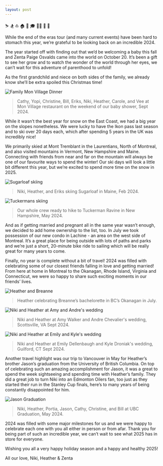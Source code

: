 ```yaml
---
layout: post
---
```


⛷️ 🏂 ⛵️ 🏠 💒 🎓 👼🏻 🌲 🎁

While the end of the eras tour (and many current events) have been hard to stomach this year, we’re grateful to be looking back on an incredible 2024.

The year started off with finding out that we’d be welcoming a baby this fall and Zenta Paige Osvalds came into the world on October 20. It’s been a gift to see her grow and to watch the wonder of the world through her eyes, we can’t wait for this adventure of parenthood to unfold! 

As the first grandchild and niece on both sides of the family, we already know she’ll be extra spoiled this Christmas time! 


![Family Mon Village Dinner](/assets/images/Family_Hudson.png "Family Mon Village Dinner")
> Cathy, Yopi, Christine, Bill, Eriks, Niki, Heather, Carole, and Vee at Mon Village restaurant on the weekend of our baby shower, Sept 2024.

While it wasn’t the best year for snow on the East Coast, we had a big year on the slopes nonetheless. We were lucky to have the Ikon pass last season and to ski over 20 days each, which after spending 5 years in the UK was incredibly nice! 

We primarily skied at Mont Tremblant in the Laurentians, North of Montreal, and also visited mountains in Vermont, New Hampshire and Maine. Connecting with friends from near and far on the mountain will always be one of our favourite ways to spend the winter! Our ski days will look a little bit different this year, but we’re excited to spend more time on the snow in 2025.

![Sugarloaf skiing](/assets/images/Niki_Heather_Eriks_Sugarloaf.png "Sugarloaf skiing")
> Niki, Heather, and Eriks skiing Sugarloaf in Maine, Feb 2024.

![Tuckermans skiing](/assets/images/tuckermans.png "Tuckermans skiing")
> Our whole crew ready to hike to Tuckerman Ravine in New Hampshire, May 2024.

And as if getting married and pregnant all in the same year wasn’t enough, we decided to add home ownership to the list, too. In July we took possession of our new condo in Lachine - an area on the west side of Montreal. It’s a great place for being outside with lots of paths and parks and we’re just a short, 20-minute bike ride to sailing which will be really great for many years to come. 

Finally, no year is complete without a bit of travel! 2024 was filled with celebrating some of our closest friends falling in love and getting married! From here at home in Montreal to the Okanagan, Rhode Island, Virginia and Connecticut, we were so happy to share such exciting moments in our friends’ lives. 

![Heather and Breanne](/assets/images/Heather_Breanne_bach.png "Heather and Breanne")
> Heather celebrating Breanne’s bachelorette in BC’s Okanagan in July.

![Niki and Heather at Amy and Andre's wedding](/assets/images/Niki_Heather_Amy_Andre_Wedding.png "Niki and Heather at Amy and Andre's wedding")
> Niki and Heather at Amy Walker and Andre Chevalier's wedding, Scottsville, VA Sept 2024.

![Niki and Heather at Emily and Kyle's wedding](/assets/images/Niki_Heather_Emily_Kyle_Wedding.png "Niki and Heather at Emily and Kyle's wedding")
> Niki and Heather at Emily Dellenbaugh and Kyle Droniak's wedding, Guilford, CT Sept 2024.

Another travel highlight was our trip to Vancouver in May for Heather’s brother Jason’s graduation from the University of British Columbia. On top of celebrating such an amazing accomplishment for Jason, it was a great to spend the week sightseeing and spending time with Heather’s family. They did a great job to turn Niki into an Edmonton Oilers fan, too just as they started their run in the Stanley Cup finals, here’s to many years of being constantly disappointed for him. 

![Jason Graduation](/assets/images/Jason_Graduation.JPG "Jason Graduation")
> Niki, Heather, Portia, Jason, Cathy, Christine, and Bill at UBC Graduation, May 2024.

2024 was filled with some major milestones for us and we were happy to celebrate each one with you all either in person or from afar. Thank you for being part of such an incredible year, we can’t wait to see what 2025 has in store for everyone. 

Wishing you all a very happy holiday season and a happy and healthy 2025! 

All our love, 
Niki, Heather & Zenta
